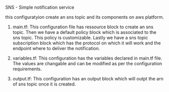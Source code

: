 SNS - Simple notification service

this configuratyion create an sns topic and its components on aws platform.

1. main.tf: This configuration file has ressource block to create an sns topic. Then we have a default policy block which is associated to the sns topic. This policy is customizable. Lastly we have a sns topic subscription block which has the protocol on which it will work and the endpoint where to deliver the notification.

2. variables.tf: This configuration has the variables declared in main.tf file. The values are changable and can be modified as per the configuration requirements.

3. output.tf: This configuration has an output block which will outpt the arn of sns topic once it is created.